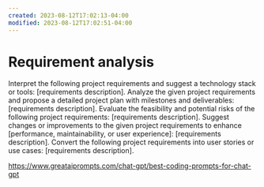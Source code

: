 ```yaml
---
created: 2023-08-12T17:02:13-04:00
modified: 2023-08-12T17:02:51-04:00
---
```


# Requirement analysis

Interpret the following project requirements and suggest a technology stack or tools: [requirements description].
Analyze the given project requirements and propose a detailed project plan with milestones and deliverables: [requirements description].
Evaluate the feasibility and potential risks of the following project requirements: [requirements description].
Suggest changes or improvements to the given project requirements to enhance [performance, maintainability, or user experience]: [requirements description].
Convert the following project requirements into user stories or use cases: [requirements description].

https://www.greataiprompts.com/chat-gpt/best-coding-prompts-for-chat-gpt
